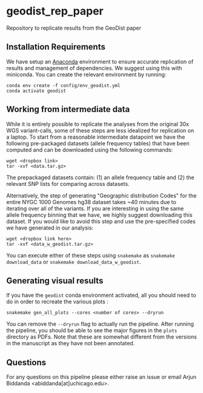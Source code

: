 # geodist_rep_paper
Repository to replicate results from the GeoDist paper


## Installation Requirements

We have setup an [Anaconda](https://www.anaconda.com/distribution/) environment to ensure accurate replication of results and management of dependencies. We suggest using this with miniconda. You can create the relevant environment by running:

```
conda env create -f config/env_geodist.yml
conda activate geodist
```

## Working from intermediate data

While it is entirely possible to replicate the analyses from the original 30x WGS variant-calls, some of these steps are less idealized for replication on a laptop. To start from a reasonable intermediate datapoint we have the following pre-packaged datasets (allele frequency tables) that have been computed and can be downloaded using the following commands:

```
wget <dropbox link>
tar -xvf <data.tar.gz>
```

The prepackaged datasets contain: (1) an allele frequency table and (2) the relevant SNP lists for comparing across datasets. 

Alternatively, the step of generating "Geographic distribution Codes" for the entire NYGC 1000 Genomes hg38 dataset takes ~40 minutes due to iterating over all of the variants. If you are interesting in using the same allele frequency binning that we have, we highly suggest downloading this dataset. If you would like to avoid this step and use the pre-specified codes we have generated in our analysis:

```
wget <dropbox link here>
tar -xvf <data_w_geodist.tar.gz>
```

You can execute either of these steps using `snakemake` as `snakemake download_data` or `snakemake download_data_w_geodist`.

## Generating visual results 

If you have the `geodist` conda environment activated, all you should need to do in order to recreate the various plots :

```
snakemake gen_all_plots --cores <number of cores> --dryrun 
```

You can remove the `--dryrun` flag to actually run the pipeline. After running the pipeline, you should be able to see the major figures in the `plots` directory as PDFs. Note that these are somewhat different from the versions in the manuscript as they have not been annotated.  

## Questions

For any questions on this pipeline please either raise an issue or email Arjun Biddanda <abiddanda[at]uchicago.edu>.

